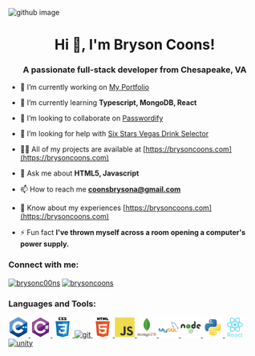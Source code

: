 ![github image](https://github.com/tacbodell/tacbodell/assets/98131408/57e04958-bd91-47f0-a331-c2d09b7c2d2b)
<h1 align="center">Hi 👋, I'm Bryson Coons!</h1>


<h3 align="center">A passionate full-stack developer from Chesapeake, VA</h3>

- 🔭 I’m currently working on [My Portfolio](https://github.com/tacbodell/PortfolioSite)

- 🌱 I’m currently learning **Typescript, MongoDB, React**

- 👯 I’m looking to collaborate on [Passwordify](https://github.com/tacbodell/passwordify)

- 🤝 I’m looking for help with [Six Stars Vegas Drink Selector](https://github.com/tacbodell/six-stars-vegas-drink-suggestor)

- 👨‍💻 All of my projects are available at [https://brysoncoons.com](https://brysoncoons.com)

- 💬 Ask me about **HTML5, Javascript**

- 📫 How to reach me **coonsbrysona@gmail.com**

- 📄 Know about my experiences [https://brysoncoons.com](https://brysoncoons.com)

- ⚡ Fun fact **I've thrown myself across a room opening a computer's power supply.**

<h3 align="left">Connect with me:</h3>
<p align="left">
<a href="https://twitter.com/brysonc00ns" target="blank"><img align="center" src="https://raw.githubusercontent.com/rahuldkjain/github-profile-readme-generator/master/src/images/icons/Social/twitter.svg" alt="brysonc00ns" height="30" width="40" /></a>
<a href="https://linkedin.com/in/brysoncoons" target="blank"><img align="center" src="https://raw.githubusercontent.com/rahuldkjain/github-profile-readme-generator/master/src/images/icons/Social/linked-in-alt.svg" alt="brysoncoons" height="30" width="40" /></a>
</p>

<h3 align="left">Languages and Tools:</h3>
<p align="left"> <a href="https://www.w3schools.com/cpp/" target="_blank" rel="noreferrer"> <img src="https://raw.githubusercontent.com/devicons/devicon/master/icons/cplusplus/cplusplus-original.svg" alt="cplusplus" width="40" height="40"/> </a> <a href="https://www.w3schools.com/cs/" target="_blank" rel="noreferrer"> <img src="https://raw.githubusercontent.com/devicons/devicon/master/icons/csharp/csharp-original.svg" alt="csharp" width="40" height="40"/> </a> <a href="https://www.w3schools.com/css/" target="_blank" rel="noreferrer"> <img src="https://raw.githubusercontent.com/devicons/devicon/master/icons/css3/css3-original-wordmark.svg" alt="css3" width="40" height="40"/> </a> <a href="https://git-scm.com/" target="_blank" rel="noreferrer"> <img src="https://www.vectorlogo.zone/logos/git-scm/git-scm-icon.svg" alt="git" width="40" height="40"/> </a> <a href="https://www.w3.org/html/" target="_blank" rel="noreferrer"> <img src="https://raw.githubusercontent.com/devicons/devicon/master/icons/html5/html5-original-wordmark.svg" alt="html5" width="40" height="40"/> </a> <a href="https://developer.mozilla.org/en-US/docs/Web/JavaScript" target="_blank" rel="noreferrer"> <img src="https://raw.githubusercontent.com/devicons/devicon/master/icons/javascript/javascript-original.svg" alt="javascript" width="40" height="40"/> </a> <a href="https://www.mongodb.com/" target="_blank" rel="noreferrer"> <img src="https://raw.githubusercontent.com/devicons/devicon/master/icons/mongodb/mongodb-original-wordmark.svg" alt="mongodb" width="40" height="40"/> </a> <a href="https://www.mysql.com/" target="_blank" rel="noreferrer"> <img src="https://raw.githubusercontent.com/devicons/devicon/master/icons/mysql/mysql-original-wordmark.svg" alt="mysql" width="40" height="40"/> </a> <a href="https://nodejs.org" target="_blank" rel="noreferrer"> <img src="https://raw.githubusercontent.com/devicons/devicon/master/icons/nodejs/nodejs-original-wordmark.svg" alt="nodejs" width="40" height="40"/> </a> <a href="https://www.python.org" target="_blank" rel="noreferrer"> <img src="https://raw.githubusercontent.com/devicons/devicon/master/icons/python/python-original.svg" alt="python" width="40" height="40"/> </a> <a href="https://reactjs.org/" target="_blank" rel="noreferrer"> <img src="https://raw.githubusercontent.com/devicons/devicon/master/icons/react/react-original-wordmark.svg" alt="react" width="40" height="40"/> </a> <a href="https://unity.com/" target="_blank" rel="noreferrer"> <img src="https://www.vectorlogo.zone/logos/unity3d/unity3d-icon.svg" alt="unity" width="40" height="40"/> </a> </p>
